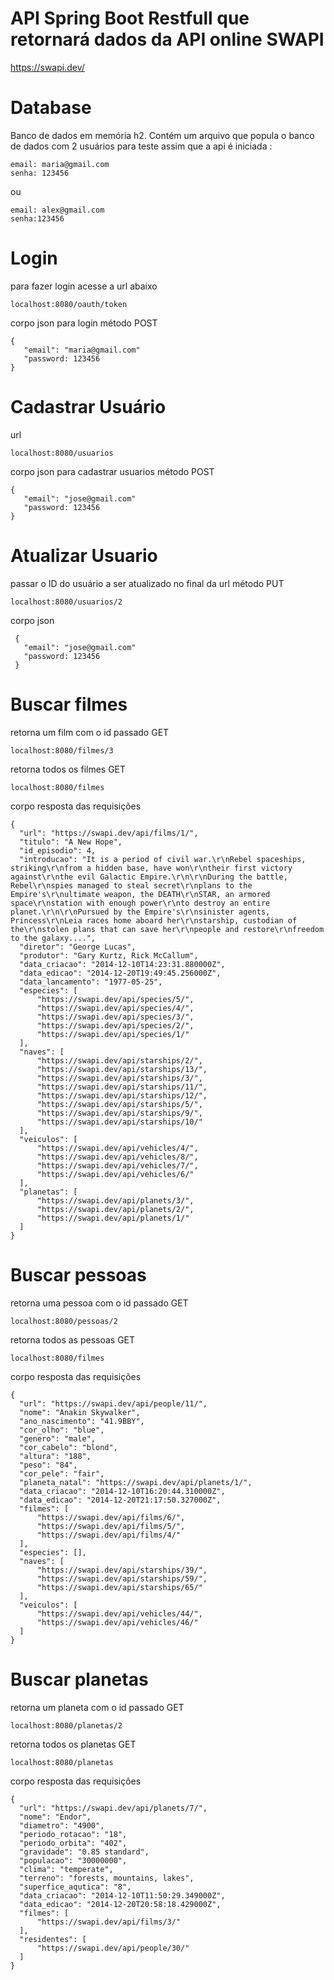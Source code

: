 # API Spring Boot Restfull que retornará dados da API online SWAPI
https://swapi.dev/

# Database
Banco de dados em memória h2.
Contém um arquivo que popula o banco de dados com 2 usuários para teste assim que a api é iniciada :
    
    email: maria@gmail.com 
    senha: 123456

ou

    email: alex@gmail.com
    senha:123456
    
# Login
para fazer login acesse a url abaixo

    localhost:8080/oauth/token
    
corpo json para login método POST

    {
       "email": "maria@gmail.com"
       "password: 123456
    }
    
# Cadastrar Usuário
url

    localhost:8080/usuarios
    
corpo json para cadastrar usuarios método POST

    {
       "email": "jose@gmail.com"
       "password: 123456
    }
    
# Atualizar Usuario
passar o ID do usuário a ser atualizado no final da url método PUT

    localhost:8080/usuarios/2    
    
corpo json

     {
       "email": "jose@gmail.com"
       "password: 123456
     }
     
# Buscar filmes
retorna um film com o id passado GET

    localhost:8080/filmes/3
    
retorna todos os filmes GET

    localhost:8080/filmes
    
corpo resposta das requisições

    {
      "url": "https://swapi.dev/api/films/1/",
      "titulo": "A New Hope",
      "id_episodio": 4,
      "introducao": "It is a period of civil war.\r\nRebel spaceships, striking\r\nfrom a hidden base, have won\r\ntheir first victory against\r\nthe evil Galactic Empire.\r\n\r\nDuring the battle, Rebel\r\nspies managed to steal secret\r\nplans to the Empire's\r\nultimate weapon, the DEATH\r\nSTAR, an armored space\r\nstation with enough power\r\nto destroy an entire planet.\r\n\r\nPursued by the Empire's\r\nsinister agents, Princess\r\nLeia races home aboard her\r\nstarship, custodian of the\r\nstolen plans that can save her\r\npeople and restore\r\nfreedom to the galaxy....",
      "diretor": "George Lucas",
      "produtor": "Gary Kurtz, Rick McCallum",
      "data_criacao": "2014-12-10T14:23:31.880000Z",
      "data_edicao": "2014-12-20T19:49:45.256000Z",
      "data_lancamento": "1977-05-25",
      "especies": [
          "https://swapi.dev/api/species/5/",
          "https://swapi.dev/api/species/4/",
          "https://swapi.dev/api/species/3/",
          "https://swapi.dev/api/species/2/",
          "https://swapi.dev/api/species/1/"
      ],
      "naves": [
          "https://swapi.dev/api/starships/2/",
          "https://swapi.dev/api/starships/13/",
          "https://swapi.dev/api/starships/3/",
          "https://swapi.dev/api/starships/11/",
          "https://swapi.dev/api/starships/12/",
          "https://swapi.dev/api/starships/5/",
          "https://swapi.dev/api/starships/9/",
          "https://swapi.dev/api/starships/10/"
      ],
      "veiculos": [
          "https://swapi.dev/api/vehicles/4/",
          "https://swapi.dev/api/vehicles/8/",
          "https://swapi.dev/api/vehicles/7/",
          "https://swapi.dev/api/vehicles/6/"
      ],
      "planetas": [
          "https://swapi.dev/api/planets/3/",
          "https://swapi.dev/api/planets/2/",
          "https://swapi.dev/api/planets/1/"
      ]
    }
    
# Buscar pessoas
retorna uma pessoa com o id passado GET

    localhost:8080/pessoas/2
    
retorna todos as pessoas GET

    localhost:8080/filmes
    
corpo resposta das requisições

    {
      "url": "https://swapi.dev/api/people/11/",
      "nome": "Anakin Skywalker",
      "ano_nascimento": "41.9BBY",
      "cor_olho": "blue",
      "genero": "male",
      "cor_cabelo": "blond",
      "altura": "188",
      "peso": "84",
      "cor_pele": "fair",
      "planeta_natal": "https://swapi.dev/api/planets/1/",
      "data_criacao": "2014-12-10T16:20:44.310000Z",
      "data_edicao": "2014-12-20T21:17:50.327000Z",
      "filmes": [
          "https://swapi.dev/api/films/6/",
          "https://swapi.dev/api/films/5/",
          "https://swapi.dev/api/films/4/"
      ],
      "especies": [],
      "naves": [
          "https://swapi.dev/api/starships/39/",
          "https://swapi.dev/api/starships/59/",
          "https://swapi.dev/api/starships/65/"
      ],
      "veiculos": [
          "https://swapi.dev/api/vehicles/44/",
          "https://swapi.dev/api/vehicles/46/"
      ]
    }
    
# Buscar planetas
retorna um planeta com o id passado GET

    localhost:8080/planetas/2
    
retorna todos os planetas GET

    localhost:8080/planetas
    
corpo resposta das requisições

    {
      "url": "https://swapi.dev/api/planets/7/",
      "nome": "Endor",
      "diametro": "4900",
      "periodo_rotacao": "18",
      "periodo_orbita": "402",
      "gravidade": "0.85 standard",
      "populacao": "30000000",
      "clima": "temperate",
      "terreno": "forests, mountains, lakes",
      "superfice_aqutica": "8",
      "data_criacao": "2014-12-10T11:50:29.349000Z",
      "data_edicao": "2014-12-20T20:58:18.429000Z",
      "filmes": [
          "https://swapi.dev/api/films/3/"
      ],
      "residentes": [
          "https://swapi.dev/api/people/30/"
      ]
    }
    

    
